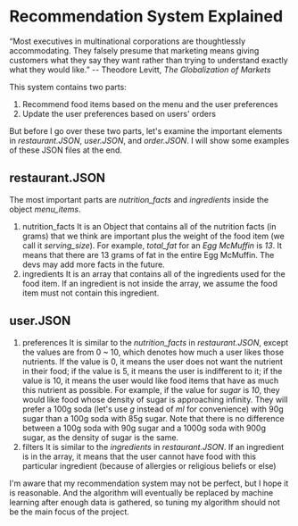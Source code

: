 # Recommendation System Explained

“Most executives in multinational corporations are thoughtlessly accommodating. They falsely presume that marketing means giving customers what they say they want rather than trying to understand exactly what they would like.” -- Theodore Levitt, *The Globalization of Markets*

This system contains two parts:
  1. Recommend food items based on the menu and the user preferences
  2. Update the user preferences based on users' orders

But before I go over these two parts, let's examine the important elements in *restaurant.JSON*, *user.JSON*, and *order.JSON*. I will show some examples of these JSON files at the end.

## restaurant.JSON
  The most important parts are *nutrition_facts* and *ingredients* inside the object *menu_items*.
  1. nutrition_facts
    It is an Object that contains all of the nutrition facts (in grams) that we think are important plus the weight of the food item (we call it *serving_size*). For example, *total_fat* for an *Egg McMuffin* is *13*. It means that there are 13 grams of fat in the entire Egg McMuffin. The devs may add more facts in the future.
  2. ingredients
    It is an array that contains all of the ingredients used for the food item. If an ingredient is not inside the array, we assume the food item must not contain this ingredient.

## user.JSON
  1. preferences
    It is similar to the *nutrition_facts* in *restaurant.JSON*, except the values are from 0 ~ 10, which denotes how much a user likes those nutrients. If the value is 0, it means the user does not want the nutrient in their food; if the value is 5, it means the user is indifferent to it; if the value is 10, it means the user would like food items that have as much this nutrient as possible. For example, if the value for *sugar* is *10*, they would like food whose density of sugar is approaching infinity. They will prefer a 100g soda (let's use *g* instead of *ml* for convenience) with 90g sugar than a 100g soda with 85g sugar. Note that there is no difference between a 100g soda with 90g sugar and a 1000g soda with 900g sugar, as the density of sugar is the same.
  2. filters
    It is similar to the *ingredients* in *restaurant.JSON*. If an ingredient is in the array, it means that the user cannot have food with this particular ingredient (because of allergies or religious beliefs or else)


I'm aware that my recommendation system may not be perfect, but I hope it is reasonable. And the algorithm will eventually be replaced by machine learning after enough data is gathered, so tuning my algorithm should not be the main focus of the project.
